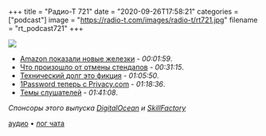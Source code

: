+++
title = "Радио-Т 721"
date = "2020-09-26T17:58:21"
categories = ["podcast"]
image = "https://radio-t.com/images/radio-t/rt721.jpg"
filename = "rt_podcast721"
+++

![](https://radio-t.com/images/radio-t/rt721.jpg)

- [Amazon показали новые железки](https://techcrunch.com/2020/09/24/heres-everything-amazon-announced-at-its-latest-hardware-event/) - *00:01:59*.
- [Что произошло от отмены стендапов](https://www.usehaystack.io/blog/we-cancelled-standups-and-let-the-team-build-heres-what-happened) - *00:31:15*.
- [Технический долг это фикция](https://louwrentius.com/most-technical-debt-is-just-bullshit.html) - *01:05:50*.
- [1Password теперь с Privacy.com](https://blog.1password.com/privacy-virtual-cards/) - *01:18:36*.
- [Темы слушателей](https://radio-t.com/p/2020/09/22/prep-721/) - *01:41:08*.

*Спонсоры этого выпуска [DigitalOcean](https://do.co/radiot) и [SkillFactory](https://clc.am/S30ZfA)*


[аудио](https://cdn.radio-t.com/rt_podcast721.mp3) • [лог чата](https://chat.radio-t.com/logs/radio-t-721.html)
<audio src="https://cdn.radio-t.com/rt_podcast721.mp3" preload="none"></audio>
